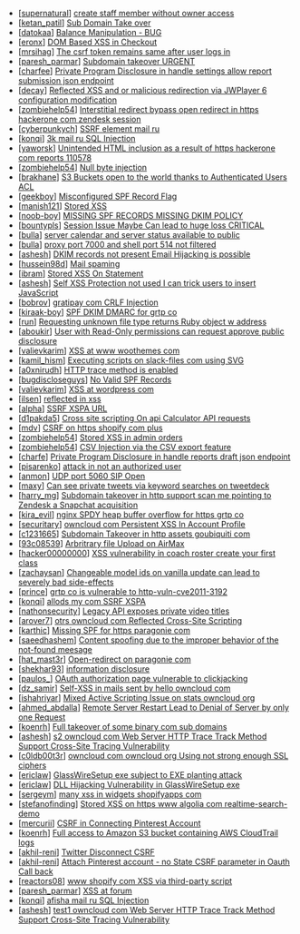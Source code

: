* [[supernatural](https://hackerone.com/supernatural)] [create staff member without owner access](https://hackerone.com/reports/90688)
* [[ketan_patil](https://hackerone.com/ketan_patil)] [Sub Domain Take over](https://hackerone.com/reports/111078)
* [[datokaa](https://hackerone.com/datokaa)] [Balance Manipulation - BUG](https://hackerone.com/reports/94925)
* [[eronx](https://hackerone.com/eronx)] [DOM Based XSS in Checkout](https://hackerone.com/reports/105688)
* [[mrsihag](https://hackerone.com/mrsihag)] [The csrf token remains same after user logs in](https://hackerone.com/reports/111262)
* [[paresh_parmar](https://hackerone.com/paresh_parmar)] [Subdomain takeover  URGENT](https://hackerone.com/reports/118514)
* [[charfee](https://hackerone.com/charfee)] [Private Program Disclosure in  handle settings allow report submission json endpoint](https://hackerone.com/reports/116798)
* [[decay](https://hackerone.com/decay)] [Reflected XSS and or malicious redirection via JWPlayer 6 configuration modification](https://hackerone.com/reports/95640)
* [[zombiehelp54](https://hackerone.com/zombiehelp54)] [Interstitial redirect bypass  open redirect in https  hackerone com zendesk session](https://hackerone.com/reports/111968)
* [[cyberpunkych](https://hackerone.com/cyberpunkych)] [SSRF   element mail ru](https://hackerone.com/reports/117158)
* [[konqi](https://hackerone.com/konqi)] [ 3k mail ru SQL Injection](https://hackerone.com/reports/116508)
* [[yaworsk](https://hackerone.com/yaworsk)] [Unintended HTML inclusion as a result of https  hackerone com reports 110578](https://hackerone.com/reports/112935)
* [[zombiehelp54](https://hackerone.com/zombiehelp54)] [Null byte injection ](https://hackerone.com/reports/116189)
* [[brakhane](https://hackerone.com/brakhane)] [S3 Buckets open to the world thanks to  Authenticated Users ACL ](https://hackerone.com/reports/98819)
* [[geekboy](https://hackerone.com/geekboy)] [Misconfigured SPF Record Flag](https://hackerone.com/reports/60260)
* [[manish121](https://hackerone.com/manish121)] [Stored XSS](https://hackerone.com/reports/112025)
* [[noob-boy](https://hackerone.com/noob-boy)] [MISSING SPF RECORDS  MISSING DKIM POLICY](https://hackerone.com/reports/117818)
* [[bountypls](https://hackerone.com/bountypls)] [Session Issue Maybe Can lead to huge loss CRITICAL ](https://hackerone.com/reports/112496)
* [[bulla](https://hackerone.com/bulla)] [server calendar and server status available to public](https://hackerone.com/reports/116621)
* [[bulla](https://hackerone.com/bulla)] [proxy port 7000 and shell port 514 not filtered](https://hackerone.com/reports/116618)
* [[ashesh](https://hackerone.com/ashesh)] [DKIM records not present Email Hijacking is possible](https://hackerone.com/reports/84287)
* [[hussein98d](https://hackerone.com/hussein98d)] [Mail spaming](https://hackerone.com/reports/87531)
* [[ibram](https://hackerone.com/ibram)] [Stored XSS On Statement](https://hackerone.com/reports/84740)
* [[ashesh](https://hackerone.com/ashesh)] [Self XSS Protection not used  I can trick users to insert JavaScript](https://hackerone.com/reports/76307)
* [[bobrov](https://hackerone.com/bobrov)] [ gratipay com CRLF Injection](https://hackerone.com/reports/79552)
* [[kiraak-boy](https://hackerone.com/kiraak-boy)] [SPF DKIM DMARC for grtp co](https://hackerone.com/reports/117149)
* [[run](https://hackerone.com/run)] [Requesting unknown file type returns Ruby object w address](https://hackerone.com/reports/109420)
* [[aboukir](https://hackerone.com/aboukir)] [User with Read-Only permissions can request approve public disclosure](https://hackerone.com/reports/109483)
* [[valievkarim](https://hackerone.com/valievkarim)] [XSS at www woothemes com](https://hackerone.com/reports/111365)
* [[kamil_hism](https://hackerone.com/kamil_hism)] [Executing scripts on slack-files com using SVG](https://hackerone.com/reports/100565)
* [[a0xnirudh](https://hackerone.com/a0xnirudh)] [HTTP trace method is enabled](https://hackerone.com/reports/109054)
* [[bugdiscloseguys](https://hackerone.com/bugdiscloseguys)] [No Valid SPF Records ](https://hackerone.com/reports/116973)
* [[valievkarim](https://hackerone.com/valievkarim)] [XSS at wordpress com](https://hackerone.com/reports/111500)
* [[ilsen](https://hackerone.com/ilsen)] [reflected in xss](https://hackerone.com/reports/107358)
* [[alpha](https://hackerone.com/alpha)] [SSRF XSPA                        URL](https://hackerone.com/reports/77817)
* [[d1pakda5](https://hackerone.com/d1pakda5)] [Cross site scripting On api Calculator API requests](https://hackerone.com/reports/78003)
* [[mdv](https://hackerone.com/mdv)] [CSRF on https  shopify com plus](https://hackerone.com/reports/114430)
* [[zombiehelp54](https://hackerone.com/zombiehelp54)] [Stored XSS in admin orders ](https://hackerone.com/reports/106897)
* [[zombiehelp54](https://hackerone.com/zombiehelp54)] [CSV Injection via the CSV export feature](https://hackerone.com/reports/111192)
* [[charfe](https://hackerone.com/charfe)] [Private Program Disclosure in  handle reports draft json endpoint](https://hackerone.com/reports/116032)
* [[pisarenko](https://hackerone.com/pisarenko)] [attack in not an authorized user](https://hackerone.com/reports/111676)
* [[anmon](https://hackerone.com/anmon)] [UDP port 5060 SIP Open](https://hackerone.com/reports/116774)
* [[maxy](https://hackerone.com/maxy)] [Can see private tweets via keyword searches on tweetdeck](https://hackerone.com/reports/97161)
* [[harry_mg](https://hackerone.com/harry_mg)] [Subdomain takeover in http  support scan me pointing to Zendesk a Snapchat acquisition ](https://hackerone.com/reports/114134)
* [[kira_evil](https://hackerone.com/kira_evil)] [nginx SPDY heap buffer overflow for https  grtp co ](https://hackerone.com/reports/116352)
* [[securitary](https://hackerone.com/securitary)] [owncloud com Persistent XSS In Account Profile](https://hackerone.com/reports/116254)
* [[c1231665](https://hackerone.com/c1231665)] [Subdomain Takeover in http  assets goubiquiti com ](https://hackerone.com/reports/109699)
* [[93c08539](https://hackerone.com/93c08539)] [Arbritrary file Upload on AirMax](https://hackerone.com/reports/73480)
* [[hacker00000000](https://hackerone.com/hacker00000000)] [XSS vulnerability in  coach roster   create your first class ](https://hackerone.com/reports/111763)
* [[zachaysan](https://hackerone.com/zachaysan)] [Changeable model ids on vanilla update can lead to severely bad side-effects](https://hackerone.com/reports/63131)
* [[prince](https://hackerone.com/prince)] [grtp co is vulnerable to http-vuln-cve2011-3192](https://hackerone.com/reports/112687)
* [[konqi](https://hackerone.com/konqi)] [ allods my com SSRF  XSPA](https://hackerone.com/reports/111950)
* [[nathonsecurity](https://hackerone.com/nathonsecurity)] [Legacy API exposes private video titles](https://hackerone.com/reports/111386)
* [[arover7](https://hackerone.com/arover7)] [otrs owncloud com Reflected Cross-Site Scripting](https://hackerone.com/reports/108288)
* [[karthic](https://hackerone.com/karthic)] [Missing SPF for https  paragonie com ](https://hackerone.com/reports/115214)
* [[saeedhashem](https://hackerone.com/saeedhashem)] [Content spoofing due to the improper behavior of the not-found meesage](https://hackerone.com/reports/115230)
* [[hat_mast3r](https://hackerone.com/hat_mast3r)] [Open-redirect on paragonie com](https://hackerone.com/reports/113112)
* [[shekhar93](https://hackerone.com/shekhar93)] [information disclosure](https://hackerone.com/reports/78765)
* [[paulos_](https://hackerone.com/paulos_)] [OAuth authorization page vulnerable to clickjacking](https://hackerone.com/reports/65825)
* [[dz_samir](https://hackerone.com/dz_samir)] [Self-XSS in mails sent by hello owncloud com](https://hackerone.com/reports/92111)
* [[ishahriyar](https://hackerone.com/ishahriyar)] [Mixed Active Scripting Issue on stats owncloud org](https://hackerone.com/reports/108692)
* [[ahmed_abdalla](https://hackerone.com/ahmed_abdalla)] [Remote Server Restart Lead to Denial of Server by only one Request ](https://hackerone.com/reports/114125)
* [[koenrh](https://hackerone.com/koenrh)] [Full takeover of some binary com sub domains](https://hackerone.com/reports/112306)
* [[ashesh](https://hackerone.com/ashesh)] [s2 owncloud com Web Server HTTP Trace Track Method Support Cross-Site Tracing Vulnerability](https://hackerone.com/reports/83855)
* [[c0ldb00t3r](https://hackerone.com/c0ldb00t3r)] [ owncloud com   owncloud org Using not strong enough SSL ciphers](https://hackerone.com/reports/84078)
* [[ericlaw](https://hackerone.com/ericlaw)] [GlassWireSetup exe subject to EXE planting attack](https://hackerone.com/reports/107213)
* [[ericlaw](https://hackerone.com/ericlaw)] [DLL Hijacking Vulnerability in GlassWireSetup exe](https://hackerone.com/reports/105977)
* [[sergeym](https://hackerone.com/sergeym)] [many xss in widgets shopifyapps com](https://hackerone.com/reports/105659)
* [[stefanofinding](https://hackerone.com/stefanofinding)] [Stored XSS on https  www algolia com realtime-search-demo ](https://hackerone.com/reports/98012)
* [[mercurii](https://hackerone.com/mercurii)] [CSRF in Connecting Pinterest Account](https://hackerone.com/reports/104931)
* [[koenrh](https://hackerone.com/koenrh)] [Full access to Amazon S3 bucket containing AWS CloudTrail logs](https://hackerone.com/reports/111643)
* [[akhil-reni](https://hackerone.com/akhil-reni)] [Twitter Disconnect CSRF](https://hackerone.com/reports/111216)
* [[akhil-reni](https://hackerone.com/akhil-reni)] [Attach Pinterest account - no State CSRF parameter in Oauth Call back](https://hackerone.com/reports/111218)
* [[reactors08](https://hackerone.com/reactors08)] [www shopify com XSS via third-party script](https://hackerone.com/reports/111475)
* [[paresh_parmar](https://hackerone.com/paresh_parmar)] [XSS at forum  ](https://hackerone.com/reports/107718)
* [[konqi](https://hackerone.com/konqi)] [ afisha mail ru SQL Injection](https://hackerone.com/reports/112555)
* [[ashesh](https://hackerone.com/ashesh)] [test1 owncloud com Web Server HTTP Trace Track Method Support Cross-Site Tracing Vulnerability](https://hackerone.com/reports/83971)
